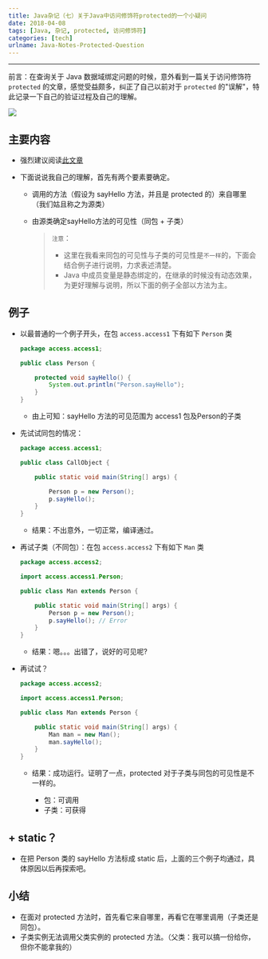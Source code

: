 ```yaml
---
title: Java杂记（七）关于Java中访问修饰符protected的一个小疑问
date: 2018-04-08
tags: [Java, 杂记, protected, 访问修饰符]
categories: [tech]
urlname: Java-Notes-Protected-Question
---
```

***

前言：在查询关于 Java 数据域绑定问题的时候，意外看到一篇关于访问修饰符 `protected` 的文章，感觉受益颇多，纠正了自己以前对于 `protected` 的"误解"，特此记录一下自己的验证过程及自己的理解。

![](https://image-1251774567.cosgz.myqcloud.com/blog/2018-05-24-bryan-minear-317365-unsplash%20-1-.jpg)

<!--more-->

## 主要内容

-   强烈建议阅读[此文章](https://blog.csdn.net/justloveyou_/article/details/61672133)

-   下面说说我自己的理解，首先有两个要素要确定。

    -   调用的方法（假设为 sayHello 方法，并且是 protected 的）来自哪里（我们姑且称之为源类）

    -   由源类确定sayHello方法的可见性（同包 + 子类）
    
        >   `注意`：
        >   -   这里在我看来同包的可见性与子类的可见性是`不一样`的，下面会结合例子进行说明，力求表述清楚。
        >   -   Java 中成员变量是静态绑定的，在继承的时候没有动态效果，为更好理解与说明，所以下面的例子全部以方法为主。

## 例子

-   以最普通的一个例子开头，在包 `access.access1` 下有如下 `Person` 类
    
    ```java
    package access.access1;
    
    public class Person {
    
        protected void sayHello() {
            System.out.println("Person.sayHello");
        }
    }
    ```
    
    -   由上可知：sayHello 方法的可见范围为 access1 包及Person的子类

-   先试试同包的情况：


    ```java
    package access.access1;
    
    public class CallObject {
    
        public static void main(String[] args) {
    
            Person p = new Person();
            p.sayHello();
        }
    }
    ```

    -   结果：不出意外，一切正常，编译通过。

-   再试子类（不同包）：在包 `access.access2` 下有如下 `Man` 类

    ```java
    package access.access2;
    
    import access.access1.Person;
    
    public class Man extends Person {
    
        public static void main(String[] args) {
            Person p = new Person();
            p.sayHello(); // Error
        }
    }
    ```
    
    -   结果：嗯。。。出错了，说好的可见呢?

-   再试试？

    ```java
    package access.access2;
    
    import access.access1.Person;
    
    public class Man extends Person {
    
        public static void main(String[] args) {
            Man man = new Man();
            man.sayHello();
        }
    }
    ```

    -   结果：成功运行。证明了一点，protected 对于子类与同包的可见性是不一样的。

        -   包：可调用
        -   子类：可获得

## + static？

-   在把 Person 类的 sayHello 方法标成 static 后，上面的三个例子均通过，具体原因以后再探索吧。

## 小结

-   在面对 protected 方法时，首先看它来自哪里，再看它在哪里调用（子类还是同包）。
-   子类实例无法调用父类实例的 protected 方法。（父类：我可以搞一份给你，但你不能拿我的）


